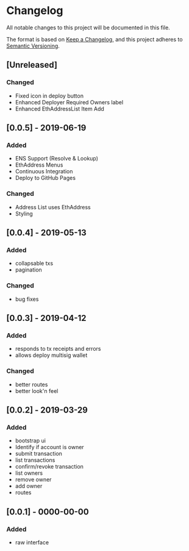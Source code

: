 # Changelog
All notable changes to this project will be documented in this file.

The format is based on [Keep a Changelog](https://keepachangelog.com/en/1.0.0/),
and this project adheres to [Semantic Versioning](https://semver.org/spec/v2.0.0.html).


## [Unreleased]

### Changed
- Fixed icon in deploy button
- Enhanced Deployer Required Owners label
- Enhanced EthAddressList Item Add

## [0.0.5] - 2019-06-19
### Added
- ENS Support (Resolve & Lookup)
- EthAddress Menus
- Continuous Integration
- Deploy to GitHub Pages
### Changed
- Address List uses EthAddress
- Styling 

## [0.0.4] - 2019-05-13
### Added
- collapsable txs
- pagination
### Changed
- bug fixes

## [0.0.3] - 2019-04-12
### Added
- responds to tx receipts and errors
- allows deploy multisig wallet
### Changed
- better routes
- better look'n feel 

## [0.0.2] - 2019-03-29
### Added
- bootstrap ui
- Identify if account is owner
- submit transaction
- list transactions
- confirm/revoke transaction 
- list owners
- remove owner
- add owner
- routes

## [0.0.1] - 0000-00-00
### Added
- raw interface